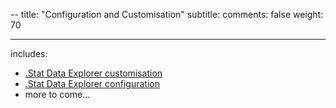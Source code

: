 --
title: "Configuration and Customisation"
subtitle: 
comments: false
weight: 70

---

includes:

* [.Stat Data Explorer customisation](/configuration-and-customisation/de-customisation)
* [.Stat Data Explorer configuration](/configuration-and-customisation/de-configuration)
* more to come...
